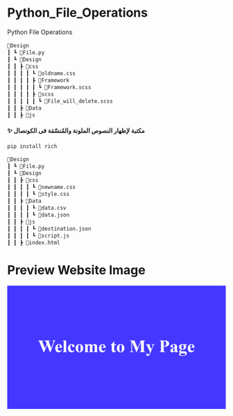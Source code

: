# Python_File_Operations

Python File Operations

```
📂Design
┃ ┗ 📜File.py
┃ ┗ 📂Design
┃ ┃ ┣ 📂css
┃ ┃ ┃ ┃ ┗ 📜oldname.css
┃ ┃ ┃ ┃ ┣ 📂Framework
┃ ┃ ┃ ┃ ┃ ┗ 📜Framework.scss
┃ ┃ ┃ ┃ ┣ 📂scss
┃ ┃ ┃ ┃ ┃ ┗ 📜File_will_delete.scss
┃ ┃ ┣ 📂Data
┃ ┃ ┣ 📂js
```

#### ✨ مكتبة لإظهار النصوص الملونة والمُنسّقة فى الكونصال

```
pip install rich
```

```
📂Design
┃ ┗ 📜File.py
┃ ┗ 📂Design
┃ ┃ ┣ 📂css
┃ ┃ ┃ ┃ ┗ 📜newname.css
┃ ┃ ┃ ┃ ┗ 📜style.css
┃ ┃ ┣ 📂Data
┃ ┃ ┃ ┃ ┗ 📜data.csv
┃ ┃ ┃ ┃ ┗ 📜data.json
┃ ┃ ┣ 📂js
┃ ┃ ┃ ┃ ┗ 📜destination.json
┃ ┃ ┃ ┃ ┗ 📜script.js
┃ ┃ ┣ 📜index.html
```
# Preview Website Image

![This is an image](https://raw.githubusercontent.com/LearnCodingEasy/Python_File_Operations/refs/heads/main/Design/Image/Python_File_Operations.png)


